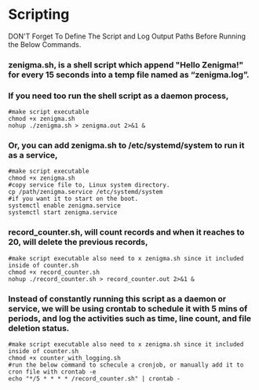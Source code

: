 # Scripting

DON'T Forget To Define The Script and Log Output Paths Before Running the Below Commands. 

### zenigma.sh, is a shell script which append "Hello Zenigma!" for every 15 seconds into a temp file named as “zenigma.log”.

### If you need too run the shell script as a daemon process,

    #make script executable
    chmod +x zenigma.sh 
    nohup ./zenigma.sh > zenigma.out 2>&1 &
    
### Or, you can add zenigma.sh to /etc/systemd/system to run it as a service, 

    #make script executable
    chmod +x zenigma.sh 
    #copy service file to, Linux system directory.
    cp /path/zenigma.service /etc/systemd/system 
    #if you want it to start on the boot.
    systemctl enable zenigma.service 
    systemctl start zenigma.service 


### record_counter.sh, will count records and when it reaches to 20, will delete the previous records,

    #make script executable also need to x zenigma.sh since it included inside of counter.sh
    chmod +x record_counter.sh 
    nohup ./record_counter.sh > record_counter.out 2>&1 &


### Instead of constantly running this script as a daemon or service, we will be using crontab to schedule it with 5 mins of periods, and log the activities such as time, line count, and file deletion status.

    #make script executable also need to x zenigma.sh since it included inside of counter.sh
    chmod +x counter_with_logging.sh
    #run the below command to schecule a cronjob, or manually add it to cron file with crontab -e
    echo "*/5 * * * * /record_counter.sh" | crontab - 
